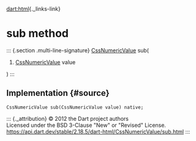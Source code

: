 [dart:html](../../dart-html/dart-html-library){._links-link}

sub method
==========

::: {.section .multi-line-signature}
[CssNumericValue](../cssnumericvalue-class) sub(

1.  [CssNumericValue](../cssnumericvalue-class) value

)
:::

Implementation {#source}
--------------

``` {.language-dart data-language="dart"}
CssNumericValue sub(CssNumericValue value) native;
```

::: {._attribution}
© 2012 the Dart project authors\
Licensed under the BSD 3-Clause \"New\" or \"Revised\" License.\
<https://api.dart.dev/stable/2.18.5/dart-html/CssNumericValue/sub.html>
:::
